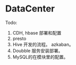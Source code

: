 # DataCenter

Todo:

1. CDH, hbase 部署和配置
2. presto 
3. Hive 开发的流程。 azkaban。
4. Doubble 服务安装部署。 
5. MySQL的在模块里的配置。

